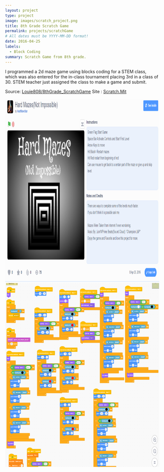 ```yaml
---
layout: project
type: project
image: images/scratch_project.png
title: 8th Grade Scratch Game
permalink: projects/scratchGame
# All dates must be YYYY-MM-DD format!
date: 2016-04-25
labels:
  - Block Coding
summary: Scratch Game from 8th grade.
---
```


I programmed a 2d maze game using blocks coding for a STEM class, which was also entered for the in-class tournament placing 3rd in a class of 30. STEM teacher just assigned the class to make a game and submit.

Source: <a href = "https://github.com/Louie808/8thGrade_ScratchGame"><i class="large github icon"></i>Louie808/8thGrade_ScratchGame</a>
Site : <a href = "https://scratch.mit.edu/projects/106124273/">Scratch.Mit
  
<div class="center">
  <img style="height:600px" src="../images/scratch_page.png">
  <img style="height:600px" src="../images/scratchCode.png">
</div>
